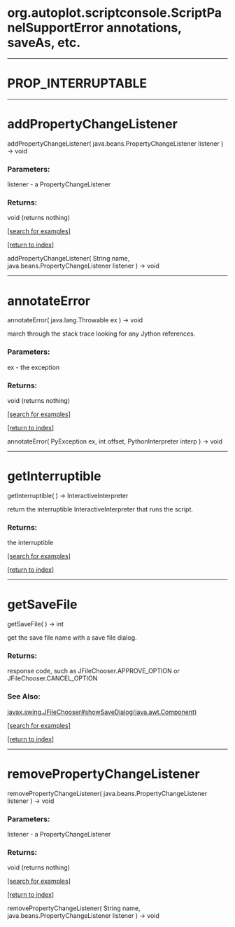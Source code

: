 # org.autoplot.scriptconsole.ScriptPanelSupportError annotations, saveAs, etc.
***
<a name="PROP_INTERRUPTABLE"></a>
# PROP_INTERRUPTABLE



***
<a name="addPropertyChangeListener"></a>
# addPropertyChangeListener
addPropertyChangeListener( java.beans.PropertyChangeListener listener ) &rarr; void



### Parameters:
listener - a PropertyChangeListener

### Returns:
void (returns nothing)


<a href="https://github.com/autoplot/dev/search?q=addPropertyChangeListener&unscoped_q=addPropertyChangeListener">[search for examples]</a>

<a href="https://github.com/autoplot/documentation/blob/master/javadoc/index-all.md">[return to index]</a>

addPropertyChangeListener( String name, java.beans.PropertyChangeListener listener ) &rarr; void<br>
***
<a name="annotateError"></a>
# annotateError
annotateError( java.lang.Throwable ex ) &rarr; void

march through the stack trace looking for any Jython references.

### Parameters:
ex - the exception

### Returns:
void (returns nothing)


<a href="https://github.com/autoplot/dev/search?q=annotateError&unscoped_q=annotateError">[search for examples]</a>

<a href="https://github.com/autoplot/documentation/blob/master/javadoc/index-all.md">[return to index]</a>

annotateError( PyException ex, int offset, PythonInterpreter interp ) &rarr; void<br>
***
<a name="getInterruptible"></a>
# getInterruptible
getInterruptible(  ) &rarr; InteractiveInterpreter

return the interruptible InteractiveInterpreter that runs the script.

### Returns:
the interruptible

<a href="https://github.com/autoplot/dev/search?q=getInterruptible&unscoped_q=getInterruptible">[search for examples]</a>

<a href="https://github.com/autoplot/documentation/blob/master/javadoc/index-all.md">[return to index]</a>

***
<a name="getSaveFile"></a>
# getSaveFile
getSaveFile(  ) &rarr; int

get the save file name with a save file dialog.

### Returns:
response code, such as JFileChooser.APPROVE_OPTION or JFileChooser.CANCEL_OPTION
### See Also:
<a href='https://git.uiowa.edu/jbf/autoplot/-/blob/master/doc/javax/swing/JFileChooser.md#showSaveDialog'>javax.swing.JFileChooser#showSaveDialog(java.awt.Component)</a> <br>

<a href="https://github.com/autoplot/dev/search?q=getSaveFile&unscoped_q=getSaveFile">[search for examples]</a>

<a href="https://github.com/autoplot/documentation/blob/master/javadoc/index-all.md">[return to index]</a>

***
<a name="removePropertyChangeListener"></a>
# removePropertyChangeListener
removePropertyChangeListener( java.beans.PropertyChangeListener listener ) &rarr; void



### Parameters:
listener - a PropertyChangeListener

### Returns:
void (returns nothing)


<a href="https://github.com/autoplot/dev/search?q=removePropertyChangeListener&unscoped_q=removePropertyChangeListener">[search for examples]</a>

<a href="https://github.com/autoplot/documentation/blob/master/javadoc/index-all.md">[return to index]</a>

removePropertyChangeListener( String name, java.beans.PropertyChangeListener listener ) &rarr; void<br>
